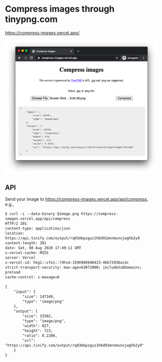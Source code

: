 # Compress images through tinypng.com

https://compress-images.vercel.app/

![screen shot of the website](Screen-Shot-2020-08-09-at-01.42.17.png)

## API

Send your image to https://compress-images.vercel.app/api/compress, e.g.,

```
$ curl -i --data-binary @image.png https://compress-images.vercel.app/api/compress
HTTP/2 201
content-type: application/json
location: https://api.tinify.com/output/rq03mkpzguz1h6d91mnnmunxjwghb2y9
content-length: 301
date: Sat, 08 Aug 2020 17:49:11 GMT
x-vercel-cache: MISS
server: Vercel
x-vercel-id: hkg1::sfo1::l9hcm-1596908948423-46b72936acdc
strict-transport-security: max-age=63072000; includeSubDomains; preload
cache-control: s-maxage=0

{
    "input": {
        "size": 147349,
        "type": "image/png"
    },
    "output": {
        "size": 32502,
        "type": "image/png",
        "width": 827,
        "height": 723,
        "ratio": 0.2206,
        "url": "https://api.tinify.com/output/rq03mkpzguz1h6d91mnnmunxjwghb2y9"
    }
}
```
